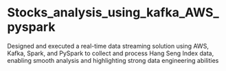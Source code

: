 # Stocks_analysis_using_kafka_AWS_pyspark
Designed and executed a real-time data streaming solution using AWS, Kafka, Spark, and PySpark to collect and process Hang Seng Index data, enabling smooth analysis and highlighting strong data engineering abilities
